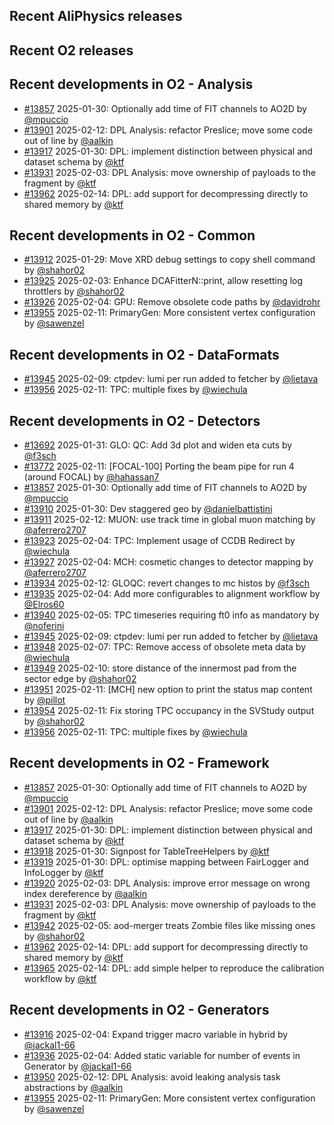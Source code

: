 ## Recent AliPhysics releases
## Recent O2 releases
## Recent developments in O2 - Analysis
- [\#13857](https://github.com/AliceO2Group/AliceO2/pull/13857) 2025-01-30: Optionally add time of FIT channels to AO2D by [@mpuccio](https://github.com/mpuccio)
- [\#13901](https://github.com/AliceO2Group/AliceO2/pull/13901) 2025-02-12: DPL Analysis: refactor Preslice; move some code out of line by [@aalkin](https://github.com/aalkin)
- [\#13917](https://github.com/AliceO2Group/AliceO2/pull/13917) 2025-01-30: DPL: implement distinction between physical and dataset schema by [@ktf](https://github.com/ktf)
- [\#13931](https://github.com/AliceO2Group/AliceO2/pull/13931) 2025-02-03: DPL Analysis: move ownership of payloads to the fragment by [@ktf](https://github.com/ktf)
- [\#13962](https://github.com/AliceO2Group/AliceO2/pull/13962) 2025-02-14: DPL: add support for decompressing directly to shared memory by [@ktf](https://github.com/ktf)
## Recent developments in O2 - Common
- [\#13912](https://github.com/AliceO2Group/AliceO2/pull/13912) 2025-01-29: Move XRD debug settings to copy shell command by [@shahor02](https://github.com/shahor02)
- [\#13925](https://github.com/AliceO2Group/AliceO2/pull/13925) 2025-02-03: Enhance DCAFitterN::print, allow resetting log throttlers by [@shahor02](https://github.com/shahor02)
- [\#13926](https://github.com/AliceO2Group/AliceO2/pull/13926) 2025-02-04: GPU: Remove obsolete code paths by [@davidrohr](https://github.com/davidrohr)
- [\#13955](https://github.com/AliceO2Group/AliceO2/pull/13955) 2025-02-11: PrimaryGen: More consistent vertex configuration by [@sawenzel](https://github.com/sawenzel)
## Recent developments in O2 - DataFormats
- [\#13945](https://github.com/AliceO2Group/AliceO2/pull/13945) 2025-02-09: ctpdev: lumi per run added to fetcher by [@lietava](https://github.com/lietava)
- [\#13956](https://github.com/AliceO2Group/AliceO2/pull/13956) 2025-02-11: TPC: multiple fixes by [@wiechula](https://github.com/wiechula)
## Recent developments in O2 - Detectors
- [\#13692](https://github.com/AliceO2Group/AliceO2/pull/13692) 2025-01-31: GLO: QC: Add 3d plot and widen eta cuts by [@f3sch](https://github.com/f3sch)
- [\#13772](https://github.com/AliceO2Group/AliceO2/pull/13772) 2025-02-11: [FOCAL-100] Porting the beam pipe for run 4 (around FOCAL) by [@hahassan7](https://github.com/hahassan7)
- [\#13857](https://github.com/AliceO2Group/AliceO2/pull/13857) 2025-01-30: Optionally add time of FIT channels to AO2D by [@mpuccio](https://github.com/mpuccio)
- [\#13910](https://github.com/AliceO2Group/AliceO2/pull/13910) 2025-01-30: Dev staggered geo by [@danielbattistini](https://github.com/danielbattistini)
- [\#13911](https://github.com/AliceO2Group/AliceO2/pull/13911) 2025-02-12: MUON: use track time in global muon matching by [@aferrero2707](https://github.com/aferrero2707)
- [\#13923](https://github.com/AliceO2Group/AliceO2/pull/13923) 2025-02-04: TPC: Implement usage of CCDB Redirect by [@wiechula](https://github.com/wiechula)
- [\#13927](https://github.com/AliceO2Group/AliceO2/pull/13927) 2025-02-04: MCH: cosmetic changes to detector mapping by [@aferrero2707](https://github.com/aferrero2707)
- [\#13934](https://github.com/AliceO2Group/AliceO2/pull/13934) 2025-02-12: GLOQC: revert changes to mc histos by [@f3sch](https://github.com/f3sch)
- [\#13935](https://github.com/AliceO2Group/AliceO2/pull/13935) 2025-02-04: Add more configurables to alignment workflow by [@Elros60](https://github.com/Elros60)
- [\#13940](https://github.com/AliceO2Group/AliceO2/pull/13940) 2025-02-05: TPC timeseries requiring ft0 info as mandatory by [@noferini](https://github.com/noferini)
- [\#13945](https://github.com/AliceO2Group/AliceO2/pull/13945) 2025-02-09: ctpdev: lumi per run added to fetcher by [@lietava](https://github.com/lietava)
- [\#13948](https://github.com/AliceO2Group/AliceO2/pull/13948) 2025-02-07: TPC: Remove access of obsolete meta data by [@wiechula](https://github.com/wiechula)
- [\#13949](https://github.com/AliceO2Group/AliceO2/pull/13949) 2025-02-10: store distance of the innermost pad from the sector edge by [@shahor02](https://github.com/shahor02)
- [\#13951](https://github.com/AliceO2Group/AliceO2/pull/13951) 2025-02-11: [MCH] new option to print the status map content by [@pillot](https://github.com/pillot)
- [\#13954](https://github.com/AliceO2Group/AliceO2/pull/13954) 2025-02-11: Fix storing TPC occupancy in the SVStudy output by [@shahor02](https://github.com/shahor02)
- [\#13956](https://github.com/AliceO2Group/AliceO2/pull/13956) 2025-02-11: TPC: multiple fixes by [@wiechula](https://github.com/wiechula)
## Recent developments in O2 - Framework
- [\#13857](https://github.com/AliceO2Group/AliceO2/pull/13857) 2025-01-30: Optionally add time of FIT channels to AO2D by [@mpuccio](https://github.com/mpuccio)
- [\#13901](https://github.com/AliceO2Group/AliceO2/pull/13901) 2025-02-12: DPL Analysis: refactor Preslice; move some code out of line by [@aalkin](https://github.com/aalkin)
- [\#13917](https://github.com/AliceO2Group/AliceO2/pull/13917) 2025-01-30: DPL: implement distinction between physical and dataset schema by [@ktf](https://github.com/ktf)
- [\#13918](https://github.com/AliceO2Group/AliceO2/pull/13918) 2025-01-30: Signpost for TableTreeHelpers by [@ktf](https://github.com/ktf)
- [\#13919](https://github.com/AliceO2Group/AliceO2/pull/13919) 2025-01-30: DPL: optimise mapping between FairLogger and InfoLogger by [@ktf](https://github.com/ktf)
- [\#13920](https://github.com/AliceO2Group/AliceO2/pull/13920) 2025-02-03: DPL Analysis: improve error message on wrong index dereference by [@aalkin](https://github.com/aalkin)
- [\#13931](https://github.com/AliceO2Group/AliceO2/pull/13931) 2025-02-03: DPL Analysis: move ownership of payloads to the fragment by [@ktf](https://github.com/ktf)
- [\#13942](https://github.com/AliceO2Group/AliceO2/pull/13942) 2025-02-05: aod-merger treats Zombie files like missing ones by [@shahor02](https://github.com/shahor02)
- [\#13962](https://github.com/AliceO2Group/AliceO2/pull/13962) 2025-02-14: DPL: add support for decompressing directly to shared memory by [@ktf](https://github.com/ktf)
- [\#13965](https://github.com/AliceO2Group/AliceO2/pull/13965) 2025-02-14: DPL: add simple helper to reproduce the calibration workflow by [@ktf](https://github.com/ktf)
## Recent developments in O2 - Generators
- [\#13916](https://github.com/AliceO2Group/AliceO2/pull/13916) 2025-02-04: Expand trigger macro variable in hybrid by [@jackal1-66](https://github.com/jackal1-66)
- [\#13936](https://github.com/AliceO2Group/AliceO2/pull/13936) 2025-02-04: Added static variable for number of events in Generator by [@jackal1-66](https://github.com/jackal1-66)
- [\#13950](https://github.com/AliceO2Group/AliceO2/pull/13950) 2025-02-12: DPL Analysis: avoid leaking analysis task abstractions by [@aalkin](https://github.com/aalkin)
- [\#13955](https://github.com/AliceO2Group/AliceO2/pull/13955) 2025-02-11: PrimaryGen: More consistent vertex configuration by [@sawenzel](https://github.com/sawenzel)

